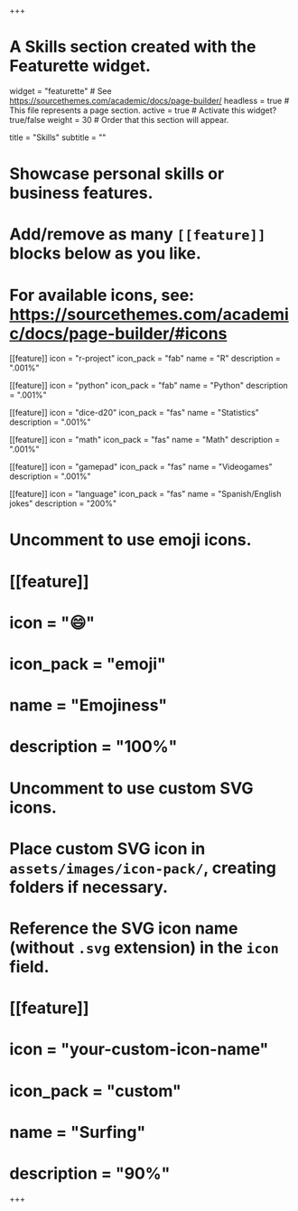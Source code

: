 +++
# A Skills section created with the Featurette widget.
widget = "featurette"  # See https://sourcethemes.com/academic/docs/page-builder/
headless = true  # This file represents a page section.
active = true  # Activate this widget? true/false
weight = 30  # Order that this section will appear.

title = "Skills"
subtitle = ""

# Showcase personal skills or business features.
# 
# Add/remove as many `[[feature]]` blocks below as you like.
# 
# For available icons, see: https://sourcethemes.com/academic/docs/page-builder/#icons

[[feature]]
  icon = "r-project"
  icon_pack = "fab"
  name = "R"
  description = ".001%"

[[feature]]
  icon = "python"
  icon_pack = "fab"
  name = "Python"
  description = ".001%"
  
[[feature]]
  icon = "dice-d20"
  icon_pack = "fas"
  name = "Statistics"
  description = ".001%"  
  
[[feature]]
  icon = "math"
  icon_pack = "fas"
  name = "Math"
  description = ".001%"
  
[[feature]]
  icon = "gamepad"
  icon_pack = "fas"
  name = "Videogames"
  description = ".001%"

[[feature]]
  icon = "language"
  icon_pack = "fas"
  name = "Spanish/English jokes"
  description = "200%"

# Uncomment to use emoji icons.
# [[feature]]
#  icon = ":smile:"
#  icon_pack = "emoji"
#  name = "Emojiness"
#  description = "100%"  

# Uncomment to use custom SVG icons.
# Place custom SVG icon in `assets/images/icon-pack/`, creating folders if necessary.
# Reference the SVG icon name (without `.svg` extension) in the `icon` field.
# [[feature]]
#  icon = "your-custom-icon-name"
#  icon_pack = "custom"
#  name = "Surfing"
#  description = "90%"

+++
